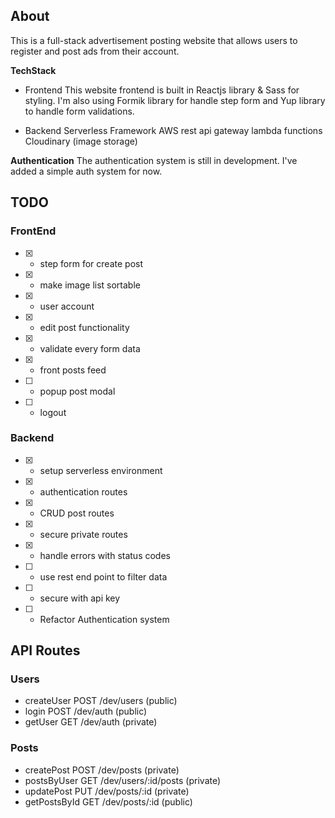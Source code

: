 ## About

This is a full-stack advertisement posting website that allows users to register and post ads from their account.

**TechStack**

- Frontend
  This website frontend is built in Reactjs library & Sass for styling. I'm also using Formik library for handle step form and Yup library to handle form validations.

- Backend
  Serverless Framework
  AWS rest api gateway
  lambda functions
  Cloudinary (image storage)

**Authentication**
The authentication system is still in development. I've added a simple auth system for now.

## TODO

### FrontEnd

- [x] - step form for create post
- [x] - make image list sortable
- [x] - user account
- [x] - edit post functionality
- [x] - validate every form data
- [x] - front posts feed
- [ ] - popup post modal
- [ ] - logout

### Backend

- [x] - setup serverless environment
- [x] - authentication routes
- [x] - CRUD post routes
- [x] - secure private routes
- [x] - handle errors with status codes
- [ ] - use rest end point to filter data
- [ ] - secure with api key
- [ ] - Refactor Authentication system

## API Routes

### Users

- createUser POST /dev/users (public)
- login POST /dev/auth (public)
- getUser GET /dev/auth (private)

### Posts

- createPost POST /dev/posts (private)
- postsByUser GET /dev/users/:id/posts (private)
- updatePost PUT /dev/posts/:id (private)
- getPostsById GET /dev/posts/:id (public)
